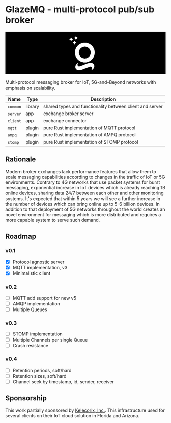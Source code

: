 # GlazeMQ - multi-protocol pub/sub broker
![logo](./docs/images/glaze-logo.png)

 Multi-protocol messaging broker for IoT, 5G-and-Beyond networks with emphasis on scalability.


 | Name     | Type    | Description
 |----------|---------|------------------------------------------------
 | `common` | library | shared types and functionality between client and server
 | `server` | app     | exchange broker server
 | `client` | app     | exchange connector
 | `mqtt`   | plugin  | pure Rust implementation of MQTT protocol
 | `ampq`   | plugin  | pure Rust implementation of AMPQ protocol
 | `stomp`  | plugin  | pure Rust implementation of STOMP protocol


## Rationale

Modern broker exchanges lack performance features that allow them to scale messaging capabilities according to changes in the traffic of IoT or 5G environments. Contrary to 4G networks that use packet systems for burst messaging, exponential increase in IoT devices which is already reaching 1B online devices, sharing data 24/7 between each other and other monitoring systems. It's expected that within 5 years we will see a further increase in the number of devices which can bring online up to 5-6 billion devices. In addition to that deployment of 5G networks throughout the world creates an novel environment for messaging which is more distributed and requires a more capable system to serve such demand.

## Roadmap

### v0.1

- [x] Protocol agnostic server
- [x] MQTT implementation, v3
- [x] Minimalistic client

### v0.2

- [ ] MQTT add support for new v5
- [ ] AMQP implementation
- [ ] Multiple Queues

### v0.3

- [ ] STOMP implementation
- [ ] Multiple Channels per single Queue
- [ ] Crash resistance

### v0.4

- [ ] Retention periods, soft/hard
- [ ] Retention sizes, soft/hard
- [ ] Channel seek by timestamp, id, sender, receiver

## Sponsorship

This work partially sponsored by [Kelecorix, Inc.](https://kelecorix.com). This infrastructure used for several clients on their IoT cloud solution in Florida and Arizona.
